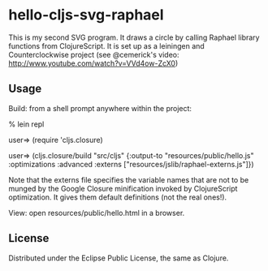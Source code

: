 # hello-cljs-svg-raphael

This is my second SVG program.
It draws a circle by calling Raphael library functions from ClojureScript.
It is set up as a leiningen and Counterclockwise project (see @cemerick's video: http://www.youtube.com/watch?v=VVd4ow-ZcX0)

## Usage

Build: from a shell prompt anywhere within the project:

% lein repl

user=> (require 'cljs.closure)

user=> (cljs.closure/build "src/cljs"
       {:output-to "resources/public/hello.js"
       :optimizations :advanced
       :externs ["resources/jslib/raphael-externs.js"]})
       
Note that the externs file specifies the variable names that are not to be munged
by the Google Closure minification invoked by ClojureScript optimization.
It gives them default definitions (not the real ones!).
       
View: open resources/public/hello.html in a browser.


## License

Distributed under the Eclipse Public License, the same as Clojure.

